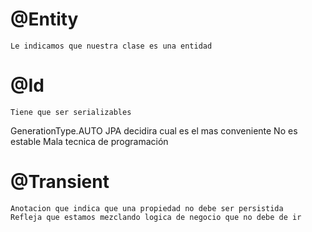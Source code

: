 # @Entity
    Le indicamos que nuestra clase es una entidad

# @Id 
    Tiene que ser serializables

GenerationType.AUTO
    JPA decidira cual es el mas conveniente
    No es estable
    Mala tecnica de programación


# @Transient
    Anotacion que indica que una propiedad no debe ser persistida
    Refleja que estamos mezclando logica de negocio que no debe de ir
